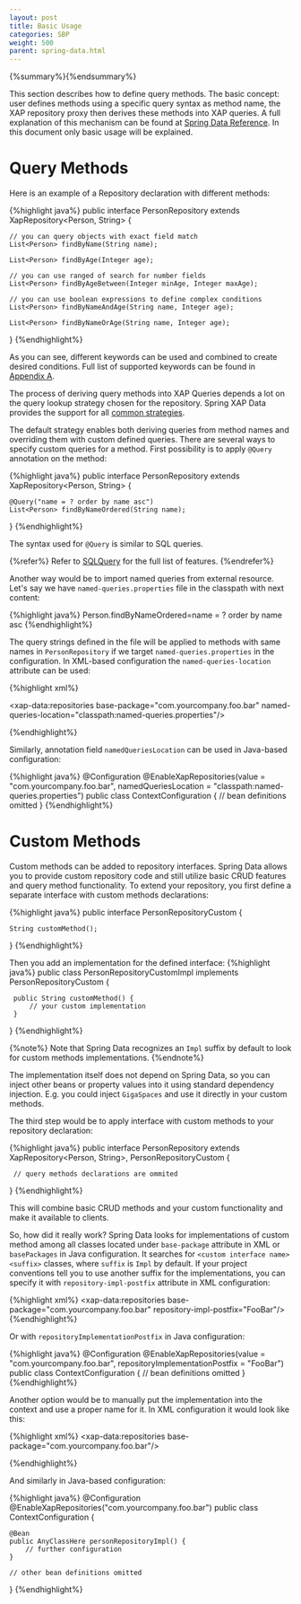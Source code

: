 ```yaml
---
layout: post
title: Basic Usage
categories: SBP
weight: 500
parent: spring-data.html
---
```



{%summary%}{%endsummary%}



This section describes how to define query methods. The basic concept: user defines methods using a specific query syntax as method name, the XAP repository proxy then derives these methods into XAP queries. A full explanation of this mechanism can be found at [Spring Data Reference](http://docs.spring.io/spring-data/data-commons/docs/1.9.1.RELEASE/reference/html/#repositories.query-methods). In this document only basic usage will be explained.

# Query Methods

Here is an example of a Repository declaration with different  methods:

{%highlight java%}
public interface PersonRepository extends XapRepository<Person, String> {

    // you can query objects with exact field match
    List<Person> findByName(String name);

    List<Person> findByAge(Integer age);

    // you can use ranged of search for number fields
    List<Person> findByAgeBetween(Integer minAge, Integer maxAge);

    // you can use boolean expressions to define complex conditions
    List<Person> findByNameAndAge(String name, Integer age);

    List<Person> findByNameOrAge(String name, Integer age);

}
{%endhighlight%}

As you can see, different keywords can be used and combined to create desired conditions. Full list of supported keywords can be found in [Appendix A](./spring-data-appendix.html#appendix-a).

The process of deriving query methods into XAP Queries depends a lot on the query lookup strategy chosen for the repository. Spring XAP Data provides the support for all [common strategies](http://docs.spring.io/spring-data/data-commons/docs/1.9.1.RELEASE/reference/html/#repositories.query-methods.query-lookup-strategies).

The default strategy enables both deriving queries from method names and overriding them with custom defined queries. There are several ways to specify custom queries for a method. First possibility is to apply `@Query` annotation on the method:

{%highlight java%}
public interface PersonRepository extends XapRepository<Person, String> {

    @Query("name = ? order by name asc")
    List<Person> findByNameOrdered(String name);

}
{%endhighlight%}

The syntax used for `@Query` is similar to SQL queries.

{%refer%}
Refer to [SQLQuery]({%latestjavaurl%}/query-sql.html) for the full list of features.
{%endrefer%}

Another way would be to import named queries from external resource. Let's say we have `named-queries.properties` file in the classpath with next content:

{%highlight java%}
Person.findByNameOrdered=name = ? order by name asc
{%endhighlight%}

The query strings defined in the file will be applied to methods with same names in `PersonRepository` if we target `named-queries.properties` in the configuration. In XML-based configuration the `named-queries-location` attribute can be used:

{%highlight xml%}
<?xml version="1.0" encoding="UTF-8"?>
<beans xmlns:xsi="http://www.w3.org/2001/XMLSchema-instance"
       xmlns:xap-data="http://www.springframework.org/schema/data/xap"
       xmlns="http://www.springframework.org/schema/beans"
       xsi:schemaLocation="
         http://www.springframework.org/schema/beans http://www.springframework.org/schema/beans/spring-beans-4.0.xsd
         http://www.springframework.org/schema/data/xap http://www.springframework.org/schema/data/xap/spring-xap-1.0.xsd">

  <xap-data:repositories base-package="com.yourcompany.foo.bar"
                         named-queries-location="classpath:named-queries.properties"/>

  <!-- other configuration omitted -->

</beans>
{%endhighlight%}

Similarly, annotation field `namedQueriesLocation` can be used in Java-based configuration:

{%highlight java%}
@Configuration
@EnableXapRepositories(value = "com.yourcompany.foo.bar", namedQueriesLocation = "classpath:named-queries.properties")
public class ContextConfiguration {
    // bean definitions omitted
}
{%endhighlight%}


# Custom Methods

Custom methods can be added to repository interfaces. Spring Data allows you to provide custom repository code and still utilize basic CRUD features and query method functionality. To extend your repository, you first define a separate interface with custom methods declarations:

{%highlight java%}
public interface PersonRepositoryCustom {

    String customMethod();
}
{%endhighlight%}

 Then you add an implementation for the defined interface:
{%highlight java%}
 public class PersonRepositoryCustomImpl implements PersonRepositoryCustom {

     public String customMethod() {
         // your custom implementation
     }

 }
 {%endhighlight%}

{%note%}
Note that Spring Data recognizes an `Impl` suffix by default to look for custom methods implementations.
{%endnote%}

 The implementation itself does not depend on Spring Data, so you can inject other beans or property values into it using standard dependency injection. E.g. you could inject `GigaSpaces` and use it directly in your custom methods.

 The third step would be to apply interface with custom methods to your repository declaration:

 {%highlight java%}
 public interface PersonRepository extends XapRepository<Person, String>, PersonRepositoryCustom {

     // query methods declarations are ommited
 }
 {%endhighlight%}

 This will combine basic CRUD methods and your custom functionality and make it available to clients.

 So, how did it really work? Spring Data looks for implementations of custom method among all classes located under `base-package` attribute in XML or `basePackages` in Java configuration. It searches for `<custom interface name><suffix>` classes, where `suffix` is `Impl` by default. If your project conventions tell you to use another suffix for the implementations, you can specify it with `repository-impl-postfix` attribute in XML configuration:

 {%highlight xml%}
 <xap-data:repositories
         base-package="com.yourcompany.foo.bar"
         repository-impl-postfix="FooBar"/>
{%endhighlight%}

 Or with `repositoryImplementationPostfix` in Java configuration:

{%highlight java%}
 @Configuration
 @EnableXapRepositories(value = "com.yourcompany.foo.bar", repositoryImplementationPostfix = "FooBar")
 public class ContextConfiguration {
     // bean definitions omitted
 }
{%endhighlight%}

Another option would be to manually put the implementation into the context and use a proper name for it. In XML configuration it would look like this:

{%highlight xml%}
<xap-data:repositories base-package="com.yourcompany.foo.bar"/>

<bean id="personRepositoryImpl" class="...">
<!-- further configuration -->
</bean>
{%endhighlight%}

 And similarly in Java-based configuration:

{%highlight java%}
@Configuration
@EnableXapRepositories("com.yourcompany.foo.bar")
public class ContextConfiguration {

    @Bean
    public AnyClassHere personRepositoryImpl() {
        // further configuration
    }

    // other bean definitions omitted
}
{%endhighlight%}
